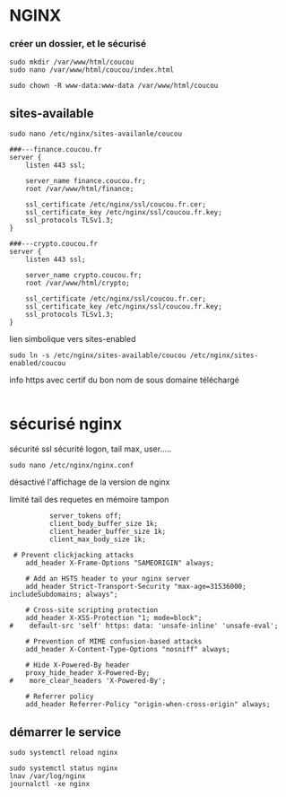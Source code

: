 # NGINX
### créer un dossier, et le sécurisé
```
sudo mkdir /var/www/html/coucou
sudo nano /var/www/html/coucou/index.html
```
```
sudo chown -R www-data:www-data /var/www/html/coucou
```

## sites-available
```
sudo nano /etc/nginx/sites-availanle/coucou
```
```
###---finance.coucou.fr
server {
    listen 443 ssl;

    server_name finance.coucou.fr;
    root /var/www/html/finance;

    ssl_certificate /etc/nginx/ssl/coucou.fr.cer;
    ssl_certificate_key /etc/nginx/ssl/coucou.fr.key;
    ssl_protocols TLSv1.3;
}

###---crypto.coucou.fr
server {
    listen 443 ssl;

    server_name crypto.coucou.fr;
    root /var/www/html/crypto;

    ssl_certificate /etc/nginx/ssl/coucou.fr.cer;
    ssl_certificate_key /etc/nginx/ssl/coucou.fr.key;
    ssl_protocols TLSv1.3;
}
```
lien simbolique vers sites-enabled
```
sudo ln -s /etc/nginx/sites-available/coucou /etc/nginx/sites-enabled/coucou
```

info https avec certif du bon nom de sous domaine téléchargé
```

```


# sécurisé nginx
sécurité ssl
sécurité logon, tail max, user.....
```
sudo nano /etc/nginx/nginx.conf
```
désactivé l'affichage de la version de nginx

limité tail des requetes en mémoire tampon

```
          server_tokens off;
          client_body_buffer_size 1k;
          client_header_buffer_size 1k;
          client_max_body_size 1k;

 # Prevent clickjacking attacks
    add_header X-Frame-Options "SAMEORIGIN" always;

    # Add an HSTS header to your nginx server
    add_header Strict-Transport-Security "max-age=31536000; includeSubdomains; always";

    # Cross-site scripting protection
    add_header X-XSS-Protection "1; mode=block";
#    default-src 'self' https: data: 'unsafe-inline' 'unsafe-eval';

    # Prevention of MIME confusion-based attacks
    add_header X-Content-Type-Options "nosniff" always;

    # Hide X-Powered-By header
    proxy_hide_header X-Powered-By;
#    more_clear_headers 'X-Powered-By';

    # Referrer policy
    add_header Referrer-Policy "origin-when-cross-origin" always;
```


## démarrer le service
```
sudo systemctl reload nginx

sudo systemctl status nginx
lnav /var/log/nginx
journalctl -xe nginx
```
